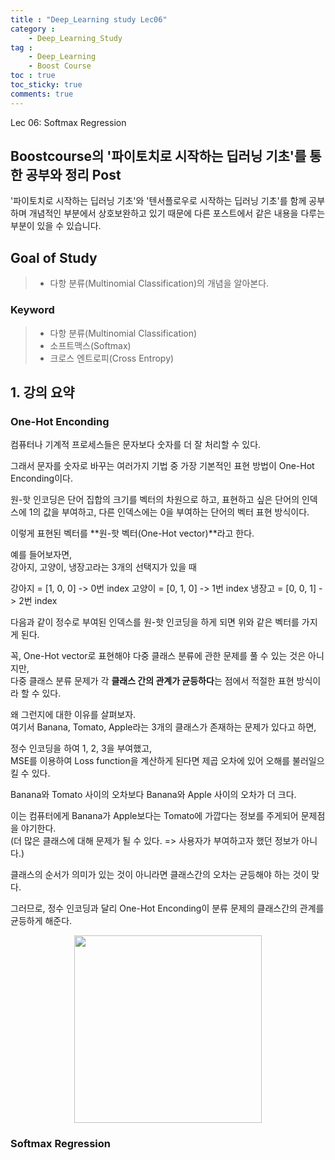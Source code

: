 ```yaml
---
title : "Deep_Learning study Lec06"
category :
    - Deep_Learning_Study
tag :
    - Deep_Learning
    - Boost Course
toc : true
toc_sticky: true
comments: true
---
```


Lec 06: Softmax Regression

## Boostcourse의 '파이토치로 시작하는 딥러닝 기초'를 통한 공부와 정리 Post

'파이토치로 시작하는 딥러닝 기초'와 '텐서플로우로 시작하는 딥러닝 기초'를 함께 공부하며 개념적인 부분에서 상호보완하고 있기 때문에 다른 포스트에서 같은 내용을 다루는 부분이 있을 수 있습니다.  

## Goal of Study
> - 다항 분류(Multinomial Classification)의 개념을 알아본다. 

### Keyword
> - 다항 분류(Multinomial Classification)   
> - 소프트맥스(Softmax)  
> - 크로스 엔트로피(Cross Entropy)  

## 1. 강의 요약  
### One-Hot Enconding
컴퓨터나 기계적 프로세스들은 문자보다 숫자를 더 잘 처리할 수 있다.  

그래서 문자를 숫자로 바꾸는 여러가지 기법 중 가장 기본적인 표현 방법이 One-Hot Enconding이다.

원-핫 인코딩은 단어 집합의 크기를 벡터의 차원으로 하고, 표현하고 싶은 단어의 인덱스에 1의 값을 부여하고, 다른 인덱스에는 0을 부여하는 단어의 벡터 표현 방식이다.  

이렇게 표현된 벡터를 **원-핫 벡터(One-Hot vector)**라고 한다.

예를 들어보자면,  
강아지, 고양이, 냉장고라는 3개의 선택지가 있을 때

강아지 = [1, 0, 0]  -> 0번 index
고양이 = [0, 1, 0]  -> 1번 index
냉장고 = [0, 0, 1]  -> 2번 index

다음과 같이 정수로 부여된 인덱스를 원-핫 인코딩을 하게 되면 위와 같은 벡터를 가지게 된다.

꼭, One-Hot vector로 표현해야 다중 클래스 분류에 관한 문제를 풀 수 있는 것은 아니지만,  
다중 클래스 분류 문제가 각 **클래스 간의 관계가 균등하다**는 점에서 적절한 표현 방식이라 할 수 있다.

왜 그런지에 대한 이유를 살펴보자.  
여기서 Banana, Tomato, Apple라는 3개의 클래스가 존재하는 문제가 있다고 하면,  

정수 인코딩을 하여 1, 2, 3을 부여했고,  
MSE를 이용하여 Loss function을 계산하게 된다면 제곱 오차에 있어 오해를 불러일으킬 수 있다.

Banana와 Tomato 사이의 오차보다 Banana와 Apple 사이의 오차가 더 크다.  

이는 컴퓨터에게 Banana가 Apple보다는 Tomato에 가깝다는 정보를 주게되어 문제점을 야기한다.  
(더 많은 클래스에 대해 문제가 될 수 있다. => 사용자가 부여하고자 했던 정보가 아니다.)  

클래스의 순서가 의미가 있는 것이 아니라면 클래스간의 오차는 균등해야 하는 것이 맞다.

그러므로, 정수 인코딩과 달리 One-Hot Enconding이 분류 문제의 클래스간의 관계를 균등하게 해준다.

<p align="center"><img src="https://user-images.githubusercontent.com/72693388/126362969-3ba8848d-124f-4f41-85bb-5d676a2fd789.png" width = "300" ></p>  

### Softmax Regression  


